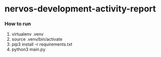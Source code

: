 # nervos-development-activity-report

### How to run

1. virtualenv .venv
2. source .venv/bin/activate
3. pip3 install -r requirements.txt
4. python3 main.py
